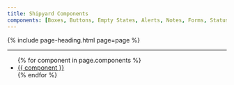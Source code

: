```yaml
---
title: Shipyard Components
components: [Boxes, Buttons, Empty States, Alerts, Notes, Forms, Statuses, Radio Buttons, Checkboxes, Icons, Modals, Tooltips, Code, Tables, Horizontal Rules]
---
```


{% include page-heading.html page=page %}

---

<ul class="col-container">
  {% for component in page.components %}
    <li class="margin-bottom-xs margin-bottom-x1-sm margin-bottom-x2-lg col col-100 col-x1-33 col-x2-25">
      <a href="{{ site.baseurl }}/components/{{ component | replace: ' ', '-' | downcase }}" class="box-link box-padding align-center text-md text-x1-lg text-x2-xl">
        {{ component }}
      </a>
    </li>
  {% endfor %}
</ul>
